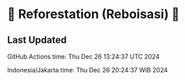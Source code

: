 
# 🌳 Reforestation (Reboisasi) 🌲

## Last Updated

GitHub Actions time: Thu Dec 26 13:24:37 UTC 2024

Indonesia/Jakarta time: Thu Dec 26 20:24:37 WIB 2024
